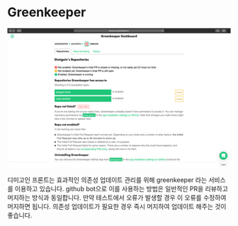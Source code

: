 # Greenkeeper

![](../.gitbook/assets/image%20(13).png)

디미고인 프론트는 효과적인 의존성 업데이트 관리를 위해 greenkeeper 라는 서비스를 이용하고 있습니다. github bot으로 이를 사용하는 방법은 일반적인 PR을 리뷰하고 머지하는 방식과 동일합니다. 만약 테스트에서 오류가 발생할 경우 이 오류를 수정하여 머지하면 됩니다.
의존성 업데이트가 필요한 경우 즉시 머지하여 업데이트 해주는 것이 좋습니다.

